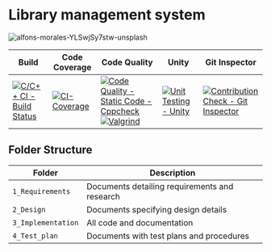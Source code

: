 #                                                    Library management system

![alfons-morales-YLSwjSy7stw-unsplash](https://user-images.githubusercontent.com/61780164/114907664-ef97eb00-9e38-11eb-89d6-d92a66d32046.jpg)

Build | Code Coverage | Code Quality | Unity | Git Inspector
|---------|------------|------------|-----------|----------------
[![C/C++ CI - Build Status](https://github.com/Rahul1656/Stepin/actions/workflows/c-cpp.yml/badge.svg)](https://github.com/Rahul1656/Stepin/actions/workflows/c-cpp.yml)|[![CI-Coverage](https://github.com/Rahul1656/Stepin/actions/workflows/gcov.yml/badge.svg)](https://github.com/Rahul1656/Stepin/actions/workflows/gcov.yml)|[![Code Quality - Static Code - Cppcheck](https://github.com/Rahul1656/Stepin/actions/workflows/cppcheck.yml/badge.svg)](https://github.com/Rahul1656/Stepin/actions/workflows/cppcheck.yml)  [![Valgrind](https://github.com/Rahul1656/Stepin/actions/workflows/Valgrind.yml/badge.svg)](https://github.com/Rahul1656/Stepin/actions/workflows/Valgrind.yml)   | [![Unit Testing - Unity](https://github.com/Rahul1656/Stepin/actions/workflows/unity.yml/badge.svg)](https://github.com/Rahul1656/Stepin/actions/workflows/unity.yml) | [![Contribution Check - Git Inspector](https://github.com/Rahul1656/Stepin/actions/workflows/gitinspector.yml/badge.svg)](https://github.com/Rahul1656/Stepin/actions/workflows/gitinspector.yml)


## Folder Structure
Folder             | Description
-------------------| -----------------------------------------
`1_Requirements`   | Documents detailing requirements and research
`2_Design`         | Documents specifying design details
`3_Implementation` | All code and documentation
`4_Test_plan`      | Documents with test plans and procedures
